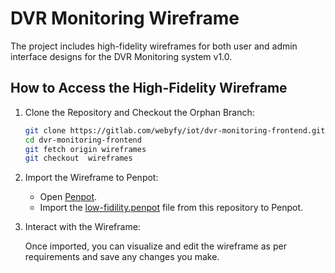 # DVR Monitoring Wireframe

The project includes high-fidelity wireframes for both user and admin interface designs for the DVR Monitoring system v1.0.

## How to Access the High-Fidelity Wireframe

1. Clone the Repository and Checkout the Orphan Branch:

   ```bash
   git clone https://gitlab.com/webyfy/iot/dvr-monitoring-frontend.git
   cd dvr-monitoring-frontend
   git fetch origin wireframes
   git checkout  wireframes
   ```

2. Import the Wireframe to Penpot:

   - Open [Penpot](https://penpot.app/).
   - Import the [low-fidility.penpot](low%20filidity.penpot.penpot) file from this repository to Penpot.

3. Interact with the Wireframe:

   Once imported, you can visualize and edit the wireframe as per requirements and save any changes you make.

